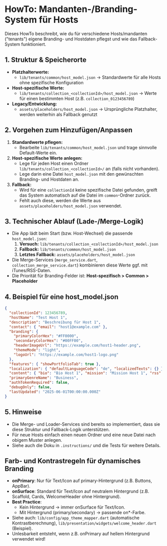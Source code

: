 # HowTo: Mandanten-/Branding-System für Hosts

Dieses HowTo beschreibt, wie du für verschiedene Hosts/mandanten ("tenants") eigene Branding- und Hostdaten pflegst und wie das Fallback-System funktioniert.

## 1. Struktur & Speicherorte

- **Platzhalterwerte:**
  - `lib/tenants/common/host_model.json` → Standardwerte für alle Hosts ohne spezifische Konfiguration
- **Host-spezifische Werte:**
  - `lib/tenants/collection_<collectionId>/host_model.json` → Werte für einen bestimmten Host (z.B. `collection_0123456789`)
- **Legacy/Entwicklung:**
  - `assets/placeholders/host_model.json` → Ursprüngliche Platzhalter, werden weiterhin als Fallback genutzt

## 2. Vorgehen zum Hinzufügen/Anpassen

1. **Standardwerte pflegen:**
   - Bearbeite `lib/tenants/common/host_model.json` und trage sinnvolle Default-Werte ein.
2. **Host-spezifische Werte anlegen:**
   - Lege für jeden Host einen Ordner `lib/tenants/collection_<collectionId>/` an (falls nicht vorhanden).
   - Lege darin eine Datei `host_model.json` mit den gewünschten Branding- und Hostdaten an.
3. **Fallback:**
   - Wird für eine `collectionId` keine spezifische Datei gefunden, greift das System automatisch auf die Datei im `common`-Ordner zurück.
   - Fehlt auch diese, werden die Werte aus `assets/placeholders/host_model.json` verwendet.

## 3. Technischer Ablauf (Lade-/Merge-Logik)

- Die App lädt beim Start (bzw. Host-Wechsel) die passende `host_model.json`:
  1. **Versuch:** `lib/tenants/collection_<collectionId>/host_model.json`
  2. **Fallback:** `lib/tenants/common/host_model.json`
  3. **Letztes Fallback:** `assets/placeholders/host_model.json`
- Die Merge-Services (`merge_service.dart`, `collection_merge_service.dart`) kombinieren diese Werte ggf. mit iTunes/RSS-Daten.
- Die Priorität für Branding-Felder ist: **Host-spezifisch > Common > Placeholder**

## 4. Beispiel für eine host_model.json

```json
{
  "collectionId": 123456789,
  "hostName": "Test Host 1",
  "description": "Beschreibung für Host 1",
  "contact": { "email": "host1@example.com" },
  "branding": {
    "primaryColorHex": "#FF0000",
    "secondaryColorHex": "#00FF00",
    "headerImageUrl": "https://example.com/host1-header.png",
    "themeMode": "light",
    "logoUrl": "https://example.com/host1-logo.png"
  },
  "features": { "showPortfolioTab": true },
  "localization": { "defaultLanguageCode": "de", "localizedTexts": {} },
  "content": { "bio": "Bio Host 1", "mission": "Mission Host 1", "rss": null, "links": [] },
  "primaryGenreName": "Business",
  "authTokenRequired": false,
  "debugOnly": false,
  "lastUpdated": "2025-06-01T00:00:00.000Z"
}
```

## 5. Hinweise

- Die Merge- und Loader-Services sind bereits so implementiert, dass sie diese Struktur und Fallback-Logik unterstützen.
- Für neue Hosts einfach einen neuen Ordner und eine neue Datei nach obigem Muster anlegen.
- Siehe auch die Doku in `.instructions/` und die Tests für weitere Details.

## Farb- und Kontrastregeln für dynamisches Branding

- **onPrimary**: Nur für Text/Icon auf primary-Hintergrund (z.B. Buttons, AppBar).
- **onSurface**: Standard für Text/Icon auf neutralem Hintergrund (z.B. Scaffold, Cards, WelcomeHeader ohne Hintergrund).
- **Best Practice**: 
  - Kein Hintergrund → immer onSurface für Text/Icon.
  - Mit Hintergrund (primary/secondary) → passende on*-Farbe.
- Siehe auch: `lib/config/app_theme_mapper.dart` (automatische Kontrastberechnung), `lib/presentation/widgets/welcome_header.dart` (Beispiel).
- Unlesbarkeit entsteht, wenn z.B. onPrimary auf hellem Hintergrund verwendet wird!
